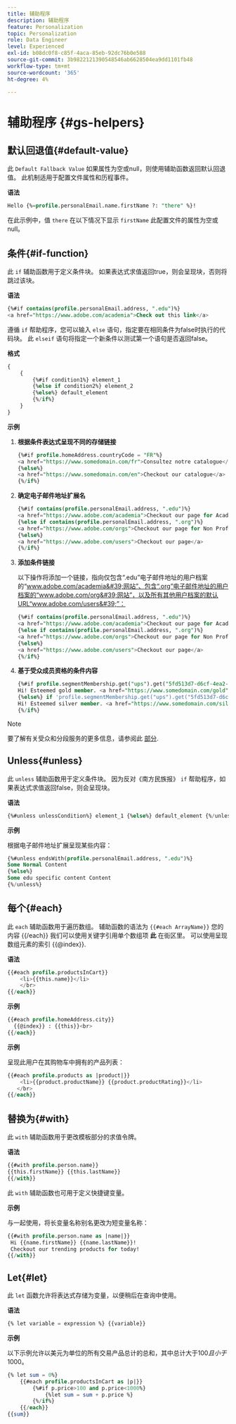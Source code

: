 ```yaml
---
title: 辅助程序
description: 辅助程序
feature: Personalization
topic: Personalization
role: Data Engineer
level: Experienced
exl-id: b08dc0f8-c85f-4aca-85eb-92dc76b0e588
source-git-commit: 3b9822121390548546ab6628504ea9dd1101fb48
workflow-type: tm+mt
source-wordcount: '365'
ht-degree: 4%

---
```


# 辅助程序 {#gs-helpers}

## 默认回退值{#default-value}

此 `Default Fallback Value` 如果属性为空或null，则使用辅助函数返回默认回退值。 此机制适用于配置文件属性和历程事件。

**语法**

```sql
Hello {%=profile.personalEmail.name.firstName ?: "there" %}!
```

在此示例中，值 `there` 在以下情况下显示 `firstName` 此配置文件的属性为空或null。

## 条件{#if-function}

此 `if` 辅助函数用于定义条件块。
如果表达式求值返回true，则会呈现块，否则将跳过该块。

**语法**

```sql
{%#if contains(profile.personalEmail.address, ".edu")%}
<a href="https://www.adobe.com/academia">Check out this link</a>
```

遵循 `if` 帮助程序，您可以输入 `else` 语句，指定要在相同条件为false时执行的代码块。
此 `elseif` 语句将指定一个新条件以测试第一个语句是否返回false。


**格式**

```sql
{
    {
        {%#if condition1%} element_1 
        {%else if condition2%} element_2 
        {%else%} default_element 
        {%/if%}
    }
}
```

**示例**

1. **根据条件表达式呈现不同的存储链接**

   ```sql
   {%#if profile.homeAddress.countryCode = "FR"%}
   <a href="https://www.somedomain.com/fr">Consultez notre catalogue</a>
   {%else%}
   <a href="https://www.somedomain.com/en">Checkout our catalogue</a>
   {%/if%}
   ```

1. **确定电子邮件地址扩展名**

   ```sql
   {%#if contains(profile.personalEmail.address, ".edu")%}
   <a href="https://www.adobe.com/academia">Checkout our page for Academia personals</a>
   {%else if contains(profile.personalEmail.address, ".org")%}
   <a href="https://www.adobe.com/orgs">Checkout our page for Non Profits</a>
   {%else%}
   <a href="https://www.adobe.com/users">Checkout our page</a>
   {%/if%}
   ```

1. **添加条件链接**

   以下操作将添加一个链接，指向仅包含“.edu”电子邮件地址的用户档案的“www.adobe.com/academia&#39;网站”、包含“.org”电子邮件地址的用户档案的“www.adobe.com/org&#39;网站”，以及所有其他用户档案的默认URL“www.adobe.com/users&#39;”：

   ```sql
   {%#if contains(profile.personalEmail.address, ".edu")%}
   <a href="https://www.adobe.com/academia">Checkout our page for Academia personals</a>
   {%else if contains(profile.personalEmail.address, ".org")%}
   <a href="https://www.adobe.com/orgs">Checkout our page for Non Profits</a>
   {%else%}
   <a href="https://www.adobe.com/users">Checkout our page</a>
   {%/if%}
   ```

1. **基于受众成员资格的条件内容**

   ```sql
   {%#if profile.segmentMembership.get("ups").get("5fd513d7-d6cf-4ea2-856a-585150041a8b").status = "existing"%}
   Hi! Esteemed gold member. <a href="https://www.somedomain.com/gold">Checkout your exclusive perks </a>
   {%else%} if 'profile.segmentMembership.get("ups").get("5fd513d7-d6cf-4ea2-856a-585150041a8c").status = "existing"'%}
   Hi! Esteemed silver member. <a href="https://www.somedomain.com/silver">Checkout your exclusive perks </a>
   {%/if%}
   ```

>[!NOTE]
>
>要了解有关受众和分段服务的更多信息，请参阅此 [部分](../../audience/about-audiences.md).


## Unless{#unless}

此 `unless` 辅助函数用于定义条件块。 因为反对《南方民族报》 `if`  帮助程序，如果表达式求值返回false，则会呈现块。

**语法**

```sql
{%#unless unlessCondition%} element_1 {%else%} default_element {%/unless%}
```

**示例**

根据电子邮件地址扩展呈现某些内容：

```sql
{%#unless endsWith(profile.personalEmail.address, ".edu")%}
Some Normal Content
{%else%}
Some edu specific content Content
{%/unless%}
```

## 每个{#each}

此 `each` 辅助函数用于遍历数组。
辅助函数的语法为 ```{{#each ArrayName}}``` 您的内容 {{/each}}
我们可以使用关键字引用单个数组项 **此** 在街区里。 可以使用呈现数组元素的索引 {{@index}}.

**语法**

```sql
{{#each profile.productsInCart}}
    <li>{{this.name}}</li>
    </br>
{{/each}}
```

**示例**

```sql
{{#each profile.homeAddress.city}}
  {{@index}} : {{this}}<br>
{{/each}}
```

**示例**

呈现此用户在其购物车中拥有的产品列表：

```sql
{{#each profile.products as |product|}}
    <li>{{product.productName}} {{product.productRating}}</li>
   </br>
{{/each}}
```

## 替换为{#with}

此 `with` 辅助函数用于更改模板部分的求值令牌。

**语法**

```sql
{{#with profile.person.name}}
{{this.firstName}} {{this.lastName}}
{{/with}}
```

此 `with` 辅助函数也可用于定义快捷键变量。

**示例**

与一起使用，将长变量名称别名更改为短变量名称：

```sql
{{#with profile.person.name as |name|}}
 Hi {{name.firstName}} {{name.lastName}}!
 Checkout our trending products for today!
{{/with}}
```

## Let{#let}

此 `let` 函数允许将表达式存储为变量，以便稍后在查询中使用。

**语法**

```sql
{% let variable = expression %} {{variable}}
```

**示例**

以下示例允许以美元为单位的所有交易产品总计的总和，其中总计大于$100且小于$1000。

```sql
{% let sum = 0%}
    {{#each profile.productsInCart as |p|}}
        {%#if p.price>100 and p.price<1000%}
            {%let sum = sum + p.price %}
        {%/if%}
    {{/each}}
{{sum}}
```
